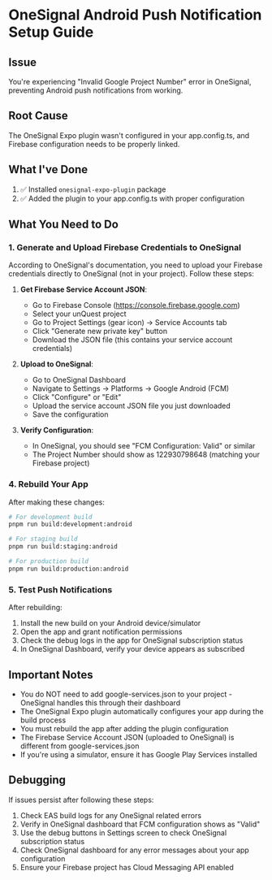 # OneSignal Android Push Notification Setup Guide

## Issue
You're experiencing "Invalid Google Project Number" error in OneSignal, preventing Android push notifications from working.

## Root Cause
The OneSignal Expo plugin wasn't configured in your app.config.ts, and Firebase configuration needs to be properly linked.

## What I've Done
1. ✅ Installed `onesignal-expo-plugin` package
2. ✅ Added the plugin to your app.config.ts with proper configuration

## What You Need to Do

### 1. Generate and Upload Firebase Credentials to OneSignal

According to OneSignal's documentation, you need to upload your Firebase credentials directly to OneSignal (not in your project). Follow these steps:

1. **Get Firebase Service Account JSON**:
   - Go to Firebase Console (https://console.firebase.google.com)
   - Select your unQuest project
   - Go to Project Settings (gear icon) → Service Accounts tab
   - Click "Generate new private key" button
   - Download the JSON file (this contains your service account credentials)

2. **Upload to OneSignal**:
   - Go to OneSignal Dashboard
   - Navigate to Settings → Platforms → Google Android (FCM)
   - Click "Configure" or "Edit"
   - Upload the service account JSON file you just downloaded
   - Save the configuration

3. **Verify Configuration**:
   - In OneSignal, you should see "FCM Configuration: Valid" or similar
   - The Project Number should show as 122930798648 (matching your Firebase project)

### 4. Rebuild Your App
After making these changes:
```bash
# For development build
pnpm run build:development:android

# For staging build  
pnpm run build:staging:android

# For production build
pnpm run build:production:android
```

### 5. Test Push Notifications
After rebuilding:
1. Install the new build on your Android device/simulator
2. Open the app and grant notification permissions
3. Check the debug logs in the app for OneSignal subscription status
4. In OneSignal Dashboard, verify your device appears as subscribed

## Important Notes
- You do NOT need to add google-services.json to your project - OneSignal handles this through their dashboard
- The OneSignal Expo plugin automatically configures your app during the build process
- You must rebuild the app after adding the plugin configuration
- The Firebase Service Account JSON (uploaded to OneSignal) is different from google-services.json
- If you're using a simulator, ensure it has Google Play Services installed

## Debugging
If issues persist after following these steps:
1. Check EAS build logs for any OneSignal related errors
2. Verify in OneSignal dashboard that FCM configuration shows as "Valid"
3. Use the debug buttons in Settings screen to check OneSignal subscription status
4. Check OneSignal dashboard for any error messages about your app configuration
5. Ensure your Firebase project has Cloud Messaging API enabled